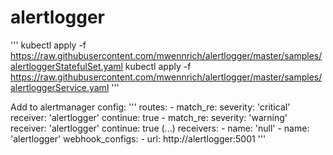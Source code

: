 # alertlogger

'''
kubectl apply -f https://raw.githubusercontent.com/mwennrich/alertlogger/master/samples/alertloggerStatefulSet.yaml
kubectl apply -f https://raw.githubusercontent.com/mwennrich/alertlogger/master/samples/alertloggerService.yaml
'''

Add to alertmanager config:
'''
      routes:
        - match_re:
            severity: 'critical'
          receiver: 'alertlogger'
          continue: true
        - match_re:
            severity: 'warning'
          receiver: 'alertlogger'
          continue: true
(...)
    receivers:
    - name: 'null'
    - name: 'alertlogger'
      webhook_configs:
        - url: http://alertlogger:5001
'''
